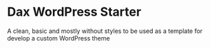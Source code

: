 # Dax WordPress Starter
A clean, basic and mostly without styles to be used as a template for develop a custom WordPress theme
